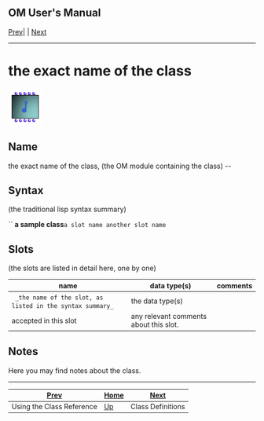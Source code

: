 OM User's Manual  
---  
[Prev](classref.intro)| | [Next](classref.main)  
  
* * *

# the exact name of the class

![](figures/getting-started/quicktour/quicktour20.png)

  

## Name

the exact name of the class, (the OM module containing the class) \--  

## Syntax

(the traditional lisp syntax summary)

`` **a sample class**` a slot name another slot name `

## Slots

(the slots are listed in detail here, one by one)

name| data type(s)| comments  
---|---|---  
` _the name of the slot, as listed in the syntax summary_`|  the data type(s)
accepted in this slot| any relevant comments about this slot.  
  
## Notes

Here you may find notes about the class.

* * *

[Prev](classref.intro)| [Home](index)| [Next](classref.main)  
---|---|---  
Using the Class Reference| [Up](classref.intro)| Class Definitions

